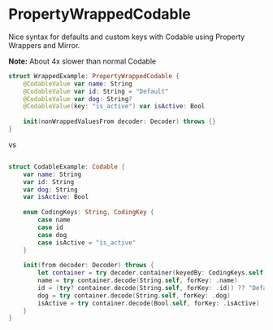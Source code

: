# PropertyWrappedCodable

Nice syntax for defaults and custom keys with Codable using Property Wrappers and Mirror. 

**Note:** About 4x slower than normal Codable

```swift
struct WrappedExample: PropertyWrappedCodable {
    @CodableValue var name: String
    @CodableValue var id: String = "Default"
    @CodableValue var dog: String?
    @CodableValue(key: "is_active") var isActive: Bool
    
    init(nonWrappedValuesFrom decoder: Decoder) throws {}
}
```
vs

```swift

struct CodableExample: Codable {
    var name: String
    var id: String
    var dog: String
    var isActive: Bool
    
    enum CodingKeys: String, CodingKey {
        case name
        case id
        case dog
        case isActive = "is_active"
    }
    
    init(from decoder: Decoder) throws {
        let container = try decoder.container(keyedBy: CodingKeys.self)
        name = try container.decode(String.self, forKey: .name)
        id = (try? container.decode(String.self, forKey: .id)) ?? "Default"
        dog = try container.decode(String.self, forKey: .dog)
        isActive = try container.decode(Bool.self, forKey: .isActive)
    }
}
```
